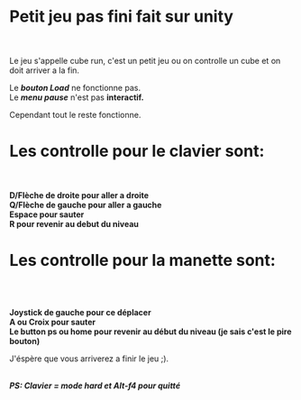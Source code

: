 # Petit jeu pas fini fait sur unity
</br></br>
Le jeu s'appelle cube run, c'est un petit jeu ou on controlle un cube et on doit arriver a la fin.</br>

Le ***bouton Load*** ne fonctionne pas.</br>
Le ***menu pause*** n'est pas **interactif.**</br>

Cependant tout le reste fonctionne.</br>

# Les controlle pour le clavier sont:
</br></br>
**D/Flèche de droite pour aller a droite**
</br>
**Q/Flèche de gauche pour aller a gauche**
</br>
**Espace pour sauter**
</br>
**R pour revenir au debut du niveau**
</br>

# Les controlle pour la manette sont:
</br></br>

**Joystick de gauche pour ce déplacer**
</br>
**A ou Croix pour sauter**
</br>
**Le button ps ou home pour revenir au début du niveau (je sais c'est le pire bouton)**
</br>

J'éspère que vous arriverez a finir le jeu ;).</br></br>

***PS: Clavier = mode hard et Alt-f4 pour quitté***